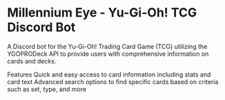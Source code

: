 # Millennium Eye - Yu-Gi-Oh! TCG Discord Bot

A Discord bot for the Yu-Gi-Oh! Trading Card Game (TCG) utilizing the YGOPRODeck API to provide users with comprehensive information on cards and decks.

Features
Quick and easy access to card information including stats and card text
Advanced search options to find specific cards based on criteria such as set, type, and more

